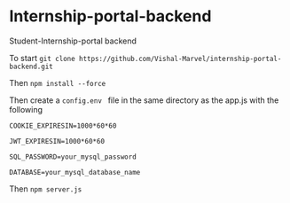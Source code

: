 # Internship-portal-backend
Student-Internship-portal backend

To start `git clone https://github.com/Vishal-Marvel/internship-portal-backend.git`

Then `npm install --force`

Then create a `config.env ` file in the same directory as the app.js with the following

`COOKIE_EXPIRESIN=1000*60*60`

`JWT_EXPIRESIN=1000*60*60`

`SQL_PASSWORD=your_mysql_password`

`DATABASE=your_mysql_database_name`

Then `npm server.js`

